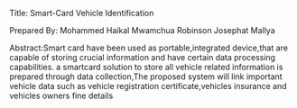 Title: Smart-Card Vehicle Identification

Prepared By:
Mohammed Haikal Mwamchua
Robinson Josephat Mallya

Abstract:Smart card have been used as portable,integrated device,that are capable of storing crucial information and have certain data processing capabilities. 
a smartcard solution to store all vehicle related information is prepared through data collection,The proposed system will link important vehicle data such as vehicle registration certificate,vehicles insurance and vehicles owners fine details
